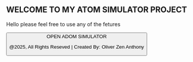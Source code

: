 ## WELCOME TO MY ATOM SIMULATOR PROJECT
Hello please feel free to use any of the fetures

<a href="https://0liv3rr0033.github.io/atomsimulator/Simulator.html">
  <button>OPEN ADOM SIMULATOR


@2025, All Rights Reseved |
Created By: Oliver Zen Anthony
